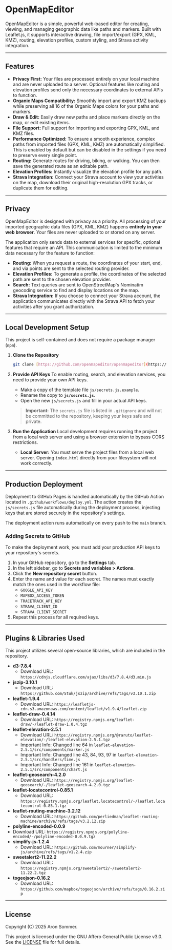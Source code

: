 # OpenMapEditor

OpenMapEditor is a simple, powerful web-based editor for creating, viewing, and managing geographic data like paths and markers. Built with Leaflet.js, it supports interactive drawing, file import/export (GPX, KML, KMZ), routing, elevation profiles, custom styling, and Strava activity integration.

---

## Features

- **Privacy First:** Your files are processed entirely on your local machine and are never uploaded to a server. Optional features like routing and elevation profiles send only the necessary coordinates to external APIs to function.
- **Organic Maps Compatibility:** Smoothly import and export KMZ backups while preserving all 16 of the Organic Maps colors for your paths and markers.
- **Draw & Edit:** Easily draw new paths and place markers directly on the map, or edit existing items.
- **File Support:** Full support for importing and exporting GPX, KML, and KMZ files.
- **Performance Optimized:** To ensure a smooth experience, complex paths from imported files (GPX, KML, KMZ) are automatically simplified. This is enabled by default but can be disabled in the settings if you need to preserve every single point.
- **Routing:** Generate routes for driving, biking, or walking. You can then save the generated route as an editable path.
- **Elevation Profiles:** Instantly visualize the elevation profile for any path.
- **Strava Integration:** Connect your Strava account to view your activities on the map, download their original high-resolution GPX tracks, or duplicate them for editing.

---

## Privacy

OpenMapEditor is designed with privacy as a priority. All processing of your imported geographic data files (GPX, KML, KMZ) happens **entirely in your web browser**. Your files are never uploaded to or stored on any server.

The application only sends data to external services for specific, optional features that require an API. This communication is limited to the minimum data necessary for the feature to function:

- **Routing:** When you request a route, the coordinates of your start, end, and via points are sent to the selected routing provider.
- **Elevation Profiles:** To generate a profile, the coordinates of the selected path are sent to the chosen elevation provider.
- **Search:** Text queries are sent to OpenStreetMap's Nominatim geocoding service to find and display locations on the map.
- **Strava Integration:** If you choose to connect your Strava account, the application communicates directly with the Strava API to fetch your activities after you grant authorization.

---

## Local Development Setup

This project is self-contained and does not require a package manager (`npm`).

1.  **Clone the Repository**

    ```bash
    git clone [https://github.com/openmapeditor/openmapeditor](https://github.com/openmapeditor/openmapeditor)
    ```

2.  **Provide API Keys**
    To enable routing, search, and elevation services, you need to provide your own API keys.

    - Make a copy of the template file `js/secrets.js.example`.
    - Rename the copy to **`js/secrets.js`**.
    - Open the new `js/secrets.js` and fill in your actual API keys.

    > **Important:** The `secrets.js` file is listed in `.gitignore` and will not be committed to the repository, keeping your keys safe and private.

3.  **Run the Application**
    Local development requires running the project from a local web server and using a browser extension to bypass CORS restrictions.

    - **Local Server:** You must serve the project files from a local web server. Opening `index.html` directly from your filesystem will not work correctly.

---

## Production Deployment

Deployment to GitHub Pages is handled automatically by the GitHub Action located in `.github/workflows/deploy.yml`. The action creates the `js/secrets.js` file automatically during the deployment process, injecting keys that are stored securely in the repository's settings.

The deployment action runs automatically on every push to the `main` branch.

### Adding Secrets to GitHub

To make the deployment work, you must add your production API keys to your repository's secrets.

1.  In your GitHub repository, go to the **Settings** tab.
2.  In the left sidebar, go to **Secrets and variables > Actions**.
3.  Click the **New repository secret** button.
4.  Enter the name and value for each secret. The names must exactly match the ones used in the workflow file:
    - `GOOGLE_API_KEY`
    - `MAPBOX_ACCESS_TOKEN`
    - `TRACETRACK_API_KEY`
    - `STRAVA_CLIENT_ID`
    - `STRAVA_CLIENT_SECRET`
5.  Repeat this process for all required keys.

---

## Plugins & Libraries Used

This project utilizes several open-source libraries, which are included in the repository.

- **d3-7.8.4**
  - Download URL: `https://cdnjs.cloudflare.com/ajax/libs/d3/7.8.4/d3.min.js`
- **jszip-3.10.1**
  - Download URL: `https://github.com/Stuk/jszip/archive/refs/tags/v3.10.1.zip`
- **leaflet-1.9.4**
  - Download URL: `https://leafletjs-cdn.s3.amazonaws.com/content/leaflet/v1.9.4/leaflet.zip`
- **leaflet-draw-0.4.14**
  - Download URL: `https://registry.npmjs.org/leaflet-draw/-/leaflet-draw-1.0.4.tgz`
- **leaflet-elevation-2.5.1**
  - Download URL: `https://registry.npmjs.org/@raruto/leaflet-elevation/-/leaflet-elevation-2.5.1.tgz`
  - Important Info: Changed line 64 in `leaflet-elevation-2.5.1/src/components/marker.js`
  - Important Info: Changed line 43, 84, 93, 97 in `leaflet-elevation-2.5.1/src/handlers/time.js`
  - Important Info: Changed line 161 in `leaflet-elevation-2.5.1/src/components/chart.js`
- **leaflet-geosearch-4.2.0**
  - Download URL: `https://registry.npmjs.org/leaflet-geosearch/-/leaflet-geosearch-4.2.0.tgz`
- **leaflet-locatecontrol-0.85.1**
  - Download URL: `https://registry.npmjs.org/leaflet.locatecontrol/-/leaflet.locatecontrol-0.85.1.tgz`
- **leaflet-routing-machine-3.2.12**
  - Download URL: `https://github.com/perliedman/leaflet-routing-machine/archive/refs/tags/v3.2.12.zip`
- **polyline-encoded-0.0.9**
- Download URL: `https://registry.npmjs.org/polyline-encoded/-/polyline-encoded-0.0.9.tgz`
- **simplify-js-1.2.4**
  - Download URL: `https://github.com/mourner/simplify-js/archive/refs/tags/v1.2.4.zip`
- **sweetalert2-11.22.2**
  - Download URL: `https://registry.npmjs.org/sweetalert2/-/sweetalert2-11.22.2.tgz`
- **togeojson-0.16.2**
  - Download URL: `https://github.com/mapbox/togeojson/archive/refs/tags/0.16.2.zip`

---

## License

Copyright (C) 2025 Aron Sommer.

This project is licensed under the GNU Affero General Public License v3.0. See the [LICENSE](LICENSE) file for full details.

